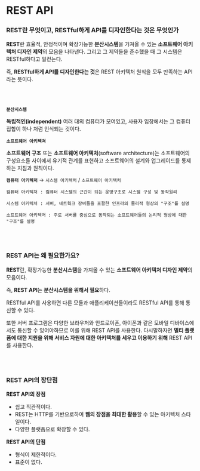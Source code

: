 # REST API

### REST란 무엇이고, RESTful하게 API를 디자인한다는 것은 무엇인가

**REST**란 효율적, 안정적이며 확장가능한 **분산시스템**을 가져올 수 있는 **소프트웨어 아키텍처 디자인 제약**의 모음을 나타낸다. 그리고 그 제약들을 준수했을 때 그 시스템은 RESTful하다고 일컫는다.

즉, **RESTful하게 API를 디자인한다는 것**은 REST 아키텍처 원칙을 모두 만족하는 API라는 뜻이다.

<br/>
<br/>
<aside> 

**`분산시스템`**

**독립적인(independent)** 여러 대의 컴퓨터가 모여있고, 사용자 입장에서는 그 컴퓨터 집합이 하나 처럼 인식되는 것이다.


**`소프트웨어 아키텍쳐`**

**소프트웨어 구조** 또는 **소프트웨어 아키텍처**(software architecture)는 소프트웨어의 구성요소들 사이에서 유기적 관계를 표현하고 소프트웨어의 설계와 업그레이드를 통제하는 지침과 원칙이다. 



**`컴퓨터 아키텍처`** → `시스템 아키텍처` / `소프트웨어 아키텍처`

    컴퓨터 아키텍처 : 컴퓨터 시스템의 근간이 되는 운영구조로 시스템 구성 및 동작원리

    시스템 아키텍처 : 서버, 네트웍크 장비들을 포괄한 인프라의 물리적 형상의 "구조"를 설명

    소프트웨어 아키텍처 : 주로 서버를 중심으로 동작되는 소프트웨어들의 논리적 형상에 대한 "구조"를 설명

</aside>

<br/>
<br/>

### REST API는 왜 필요한가요? 

**REST**란, 확장가능한 **분산시스템**을 가져올 수 있는 **소프트웨어 아키텍처 디자인 제약**의 모음이다.
<br/>

즉, **REST API**는 **분산시스템을 위해서 필요**하다. 

RESTful API를 사용하면 다른 모듈과 애플리케이션들이라도 RESTful API를 통해 통신할 수 있다.

또한 서버 프로그램은 다양한 브라우저와 안드로이폰, 아이폰과 같은 모바일 디바이스에서도 통신할 수 있어야하므로 이를 위해 REST API를 사용한다. 다시말하자면 **멀티 플랫폼에 대한 지원을 위해 서비스 자원에 대한 아키텍처를 세우고 이용하기 위해** REST API를 사용한다.

<br/>
<br/>

### REST API의 장단점

**REST API의 장점**

- 쉽고 직관적이다.
- REST는 HTTP를 기반으로하여 **웹의 장점을 최대한 활용**할 수 있는 아키텍처 스타일이다.
- 다양한 플랫폼으로 확장할 수 있다.

**REST API의 단점**

- 형식이 제한적이다.
- 표준이 없다.